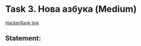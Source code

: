 # Task 3. Нова азбука (Medium)

[HackerRank link](<https://www.hackerrank.com/contests/sda-hw-10-2021/challenges/challenge-2752>)

## Statement:

<!-- TODO -->
